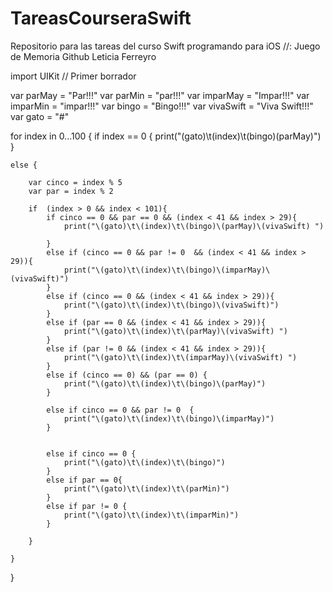 # TareasCourseraSwift
Repositorio para las tareas del curso Swift programando para iOS
//: Juego de Memoria Github Leticia Ferreyro

import UIKit
// Primer borrador

var parMay = "Par!!!"
var parMin = "par!!!"
var imparMay = "Impar!!!"
var imparMin = "impar!!!"
var bingo = "Bingo!!!"
var vivaSwift = "Viva Swift!!!"
var gato = "#"

for index in 0...100 {
    if index == 0 {
        print("\(gato)\t\(index)\t\(bingo)\(parMay)")
    }
        
    else {
        
        var cinco = index % 5
        var par = index % 2
        
        if  (index > 0 && index < 101){
            if cinco == 0 && par == 0 && (index < 41 && index > 29){
                print("\(gato)\t\(index)\t\(bingo)\(parMay)\(vivaSwift) ")
                
            }
            else if (cinco == 0 && par != 0  && (index < 41 && index > 29)){
                print("\(gato)\t\(index)\t\(bingo)\(imparMay)\(vivaSwift)")
            }
            else if (cinco == 0 && (index < 41 && index > 29)){
                print("\(gato)\t\(index)\t\(bingo)\(vivaSwift)")
            }
            else if (par == 0 && (index < 41 && index > 29)){
                print("\(gato)\t\(index)\t\(parMay)\(vivaSwift) ")
            }
            else if (par != 0 && (index < 41 && index > 29)){
                print("\(gato)\t\(index)\t\(imparMay)\(vivaSwift) ")
            }
            else if (cinco == 0) && (par == 0) {
                print("\(gato)\t\(index)\t\(bingo)\(parMay)")
            }
                
            else if cinco == 0 && par != 0  {
                print("\(gato)\t\(index)\t\(bingo)\(imparMay)")
            }
            
     
            else if cinco == 0 {
                print("\(gato)\t\(index)\t\(bingo)")
            }
            else if par == 0{
                print("\(gato)\t\(index)\t\(parMin)")
            }
            else if par != 0 {
                print("\(gato)\t\(index)\t\(imparMin)")
            }
            
        }
        
    }
}

